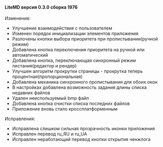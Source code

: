 #### LiteMD версия 0.3.0 сборка 1976

Изменения:
- Улучшение взаимодействия с пользователем
- Изменен порядок инициализации элементов приложения
- Разлочены кнопки выбора приоритета при пролистывании(ручной режим)
- Добавлена кнопка переключения приоритета на ручной или автоматический
- Добавлена кнопка, переключающая синхронный режим листания(редактор и рендер)
- Улучшен алгоритм прокрутки страницы - прокрутка теперь процентная(пропорциональная) 
- Добавлена механика синхронного пролистывания для обоих окон
- В настройках добавлена возможность задания длины списка недавних файлов
- Удален неиспользуемый bmp файл
- Добавлена кнопка очистки списка последних файлов
- Приложение вновь стало кроссплатформенным

Исправления:
- Исправлена слишком сильная прозрачность иконки приложения
- Исправлен перевод ru_RU и ru_UA
- Исправлен неработающий перевод кнопки открытия ченжлога